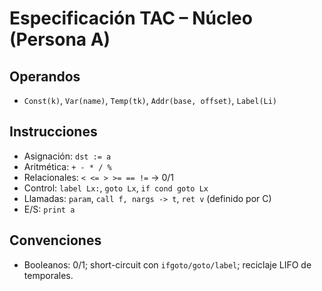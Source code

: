 # Especificación TAC – Núcleo (Persona A)

## Operandos
- `Const(k)`, `Var(name)`, `Temp(tk)`, `Addr(base, offset)`, `Label(Li)`

## Instrucciones
- Asignación: `dst := a`
- Aritmética: `+ - * / %`
- Relacionales: `< <= > >= == !=` → 0/1
- Control: `label Lx:`, `goto Lx`, `if cond goto Lx`
- Llamadas: `param`, `call f, nargs -> t`, `ret v` (definido por C)
- E/S: `print a`

## Convenciones
- Booleanos: 0/1; short-circuit con `ifgoto/goto/label`; reciclaje LIFO de temporales.